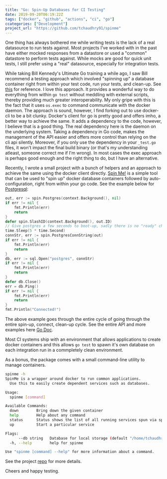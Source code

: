 ```yaml
---
title: "Go: Spin-Up Databases for CI Testing"
date: 2019-09-20T06:19:22Z
tags: ["docker", "github", "actions", "ci", "go"]
ccategories: ["Development"]
project_url: "https://github.com/tchaudhry91/spinme"
---
```


One thing has always bothered me while writing tests is the lack of a real datasource to run tests against. Most projects I've worked with in the past have either mocked responses from a datastore or used a "common" datastore to perform tests against. While mocks are good for quick unit tests, I still prefer using a "real" datasource, especially for integration tests.

While taking Bill Kennedy's Ultimate Go training a while ago, I saw Bill recommend a testing approach which involved "spinning up" a database container right from within your test code, run your tests, and clean-up. See [this](https://github.com/ardanlabs/service/blob/master/internal/platform/database/databasetest/docker.go) for reference. I love this approach. It provides a wonderful way to do everything from within `go test` without meddling with external scripts, thereby providing much greater interoperability. My only gripe with this is the fact that it uses `os.exec` to command communicate with the docker daemon. The approach is sound, however, I find forking out to use docker-cli to be a bit clunky. Docker's client for go is pretty good and offers imho, a better way to achieve the same. It adds a dependency to the code, however, I believe that is a good thing. The real dependency here is the daemon on the underlying system. Taking a dependency in Go code, makes the management of the API easier and offers more control than relying on the cli api silently. Moreover, if you only use the dependency in your `_test.go` files, it won't impact the final build binary (or that's my understanding atleast, someone correct me if I'm wrong). In most cases the exec approach is perhaps good enough and the right thing to do, but I have an alternative.

Recently, I wrote a small project with a bunch of helpers and an approach to achieve the same using the docker client directly.
[Spin Me!](https://github.com/tchaudhry91/spinme) is a simple tool that can be used to "spin up" docker database containers followed by auto-configuration, right from within your go code.
See the example below for [Postgresql](https://godoc.org/github.com/tchaudhry91/spinme/spin#example-Postgres):

```go
out, err := spin.Postgres(context.Background(), nil)
if err != nil {
    fmt.Println(err)
    return
}
defer spin.SlashID(context.Background(), out.ID)
// Give postgres a few seconds to boot-up, sadly there is no "ready" check yet
time.Sleep(5 * time.Second)
connStr, err := spin.PostgresConnString(out)
if err != nil {
    fmt.Println(err)
    return
}
db, err := sql.Open("postgres", connStr)
if err != nil {
    fmt.Println(err)
    return
}
defer db.Close()
err = db.Ping()
if err != nil {
    fmt.Println(err)
    return
}
fmt.Println("Connected!")
```

The above example goes through the entire cycle of going through the entire spin-up, connect, clean-up cycle. See the entire API and more examples here [Go Doc](https://godoc.org/github.com/tchaudhry91/spinme/spin).

Most CI systems ship with an environment that allows applications to create docker containers and this allows `go test` to spawn it's own database on each integration run in a commpletely clean environment.

As a bonus, the package comes with a small command-line utility to manage containers.

```bash
spinme -h
SpinMe is a wrapper around docker to run common applications.
  Use this to easily create dependent services such as databases.

Usage:
  spinme [command]

Available Commands:
  down        Bring down the given container
  help        Help about any command
  status      Status shows the list of all running services spun via spinme
  up          Start a particular service

Flags:
      --db string   Database for local storage (default "/home/tchaudhry/.spinme")
  -h, --help        help for spinme

Use "spinme [command] --help" for more information about a command.
```

See the project [repo](https://github.com/tchaudhry91/spinme) for more details.

Cheers and happy testing.
